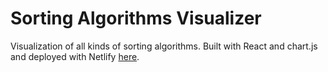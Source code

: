 # Sorting Algorithms Visualizer

Visualization of all kinds of sorting algorithms. Built with React and chart.js and deployed with Netlify [here](https://alexkowsik-sorting-algorithms-visualizer.netlify.com).

